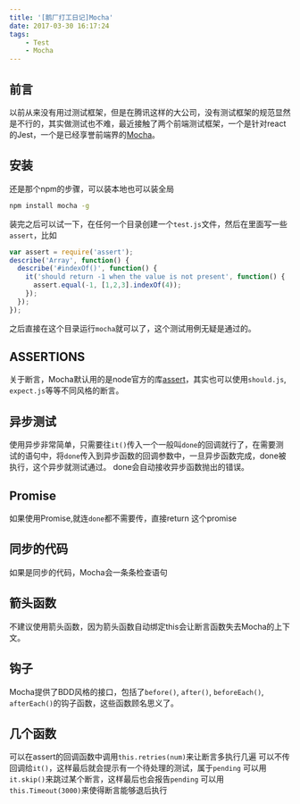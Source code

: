 ```yaml
---
title: '[鹅厂打工日记]Mocha'
date: 2017-03-30 16:17:24
tags:
    - Test
    - Mocha
---
```

## 前言
以前从来没有用过测试框架，但是在腾讯这样的大公司，没有测试框架的规范显然是不行的，其实做测试也不难，最近接触了两个前端测试框架，一个是针对react的Jest，一个是已经享誉前端界的[Mocha](https://mochajs.org/)。

## 安装
还是那个npm的步骤，可以装本地也可以装全局
```bash
npm install mocha -g 
```
装完之后可以试一下，在任何一个目录创建一个`test.js`文件，然后在里面写一些`assert`，比如
```javascript
var assert = require('assert');
describe('Array', function() {
  describe('#indexOf()', function() {
    it('should return -1 when the value is not present', function() {
      assert.equal(-1, [1,2,3].indexOf(4));
    });
  });
});
```
之后直接在这个目录运行`mocha`就可以了，这个测试用例无疑是通过的。

## ASSERTIONS
关于断言，Mocha默认用的是node官方的库[assert](https://nodejs.org/api/assert.html)，其实也可以使用`should.js`, `expect.js`等等不同风格的断言。

## 异步测试
使用异步非常简单，只需要往`it()`传入一个一般叫`done`的回调就行了，在需要测试的语句中，将`done`传入到异步函数的回调参数中，一旦异步函数完成，done被执行，这个异步就测试通过。
done会自动接收异步函数抛出的错误。

## Promise
如果使用Promise,就连`done`都不需要传，直接return 这个promise

## 同步的代码
如果是同步的代码，Mocha会一条条检查语句

## 箭头函数
不建议使用箭头函数，因为箭头函数自动绑定this会让断言函数失去Mocha的上下文。

## 钩子
Mocha提供了BDD风格的接口，包括了`before()`, `after()`, `beforeEach()`, `afterEach()`的钩子函数，这些函数顾名思义了。

## 几个函数
可以在assert的回调函数中调用`this.retries(num)`来让断言多执行几遍
可以不传回调给`it()`，这样最后就会提示有一个待处理的测试，属于`pending`
可以用`it.skip()`来跳过某个断言，这样最后也会报告`pending`
可以用`this.Timeout(3000)`来使得断言能够退后执行


